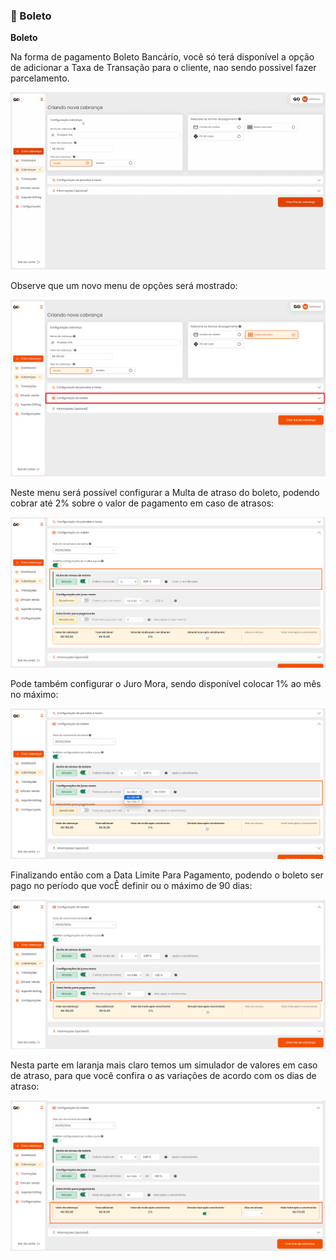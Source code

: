 ### 📄 Boleto

**Boleto**

<p>Na forma de pagamento Boleto Bancário, você só terá disponível a opção de adicionar a Taxa de Transação para o cliente, nao sendo possivel fazer parcelamento.</p>

![criar_cobranca_formas_pagamento_boleto_1](/assets/prints/criar_cobranca_formas_pagamento_boleto_1.gif)

<p>Observe que um novo menu de opções será mostrado:</p>

![criar_cobranca_formas_pagamento_boleto_2](/assets/prints/criar_cobranca_formas_pagamento_boleto_2.png)

<p>Neste menu será possível configurar a Multa de atraso do boleto, podendo cobrar até 2% sobre o valor de pagamento em caso de atrasos:</p>

![criar_cobranca_formas_pagamento_boleto_3](/assets/prints/criar_cobranca_formas_pagamento_boleto_3.png)

<p>Pode também configurar o Juro Mora, sendo disponível colocar 1% ao mês no máximo:</p>

![criar_cobranca_formas_pagamento_boleto_4](/assets/prints/criar_cobranca_formas_pagamento_boleto_4.png)

<p>Finalizando então com a Data Limite Para Pagamento, podendo o boleto ser pago no período que vocÊ definir ou o máximo de 90 dias:</p>

![criar_cobranca_formas_pagamento_boleto_5](/assets/prints/criar_cobranca_formas_pagamento_boleto_5.png)

<p>Nesta parte em laranja mais claro temos um simulador de valores em caso de atraso, para que você confira o as variações de acordo com os dias de atraso:

![criar_cobranca_formas_pagamento_boleto_6](/assets/prints/criar_cobranca_formas_pagamento_boleto_6.png)